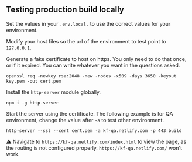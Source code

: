 ## Testing production build locally

Set the values in your `.env.local.` to use the correct values for your environment.

Modify your host files so the url of the environment to test point to `127.0.0.1`.

Generate a fake certificate to host on https. You only need to do that once, or if it expired. You can write whatever you want in the questions asked.

```
openssl req -newkey rsa:2048 -new -nodes -x509 -days 3650 -keyout key.pem -out cert.pem
```

Install the `http-server` module globally.

```
npm i -g http-server
```

Start the server using the certificate. The following example is for QA environment, change the value after `-a` to test other environment.

```
http-server --ssl --cert cert.pem -a kf-qa.netlify.com -p 443 build
```

⚠️ Navigate to `https://kf-qa.netlify.com/index.html` to view the page, as the routing is not configured properly. `https://kf-qa.netlify.com/` won't work.
